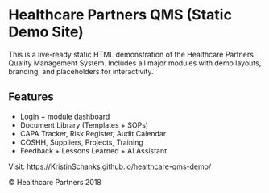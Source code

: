 # Healthcare Partners QMS (Static Demo Site)

This is a live-ready static HTML demonstration of the Healthcare Partners Quality Management System. Includes all major modules with demo layouts, branding, and placeholders for interactivity.

## Features
- Login + module dashboard
- Document Library (Templates + SOPs)
- CAPA Tracker, Risk Register, Audit Calendar
- COSHH, Suppliers, Projects, Training
- Feedback + Lessons Learned + AI Assistant

Visit: https://KristinSchanks.github.io/healthcare-qms-demo/

© Healthcare Partners 2018